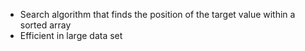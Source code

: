 - Search algorithm that finds the position of the target value within a sorted array 
- Efficient in large data set  